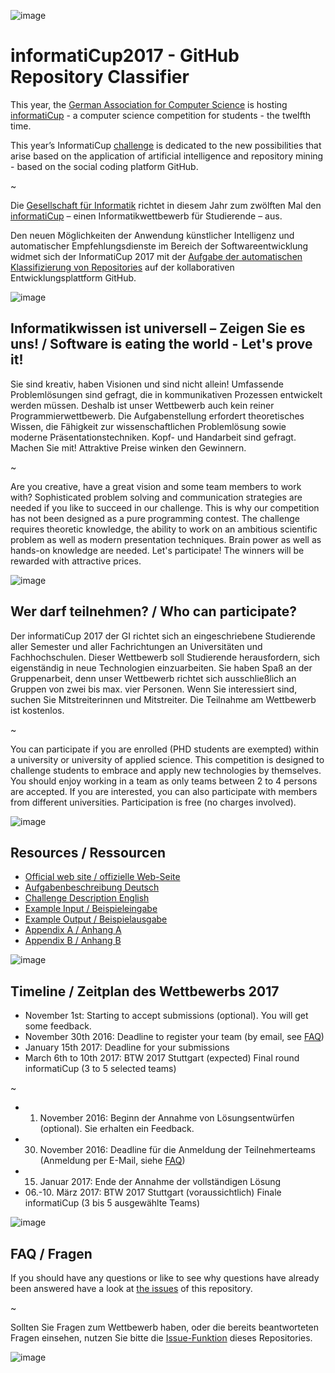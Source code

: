 ![image](https://cloud.githubusercontent.com/assets/1872314/19116242/0b21b234-8b15-11e6-9a0d-fdb82983fb17.png)

# informatiCup2017 - GitHub Repository Classifier

This year, the [German Association for Computer Science](https://en.gi.de/startpage.html) is hosting [informatiCup](http://www.informaticup.de) - a computer science competition for students - the twelfth time.

This year’s InformatiCup [challenge](InformatiCup2017-English.pdf) is dedicated to the new possibilities that arise based on the application of artificial intelligence and repository mining - based on the social coding platform GitHub.

~

Die [Gesellschaft für Informatik](https://www.gi.de) richtet in diesem Jahr zum zwölften Mal den [informatiCup](http://www.informaticup.de) – einen Informatikwettbewerb für Studierende – aus.

Den neuen Möglichkeiten der Anwendung künstlicher Intelligenz und automatischer Empfehlungsdienste im Bereich der Softwareentwicklung widmet sich der InformatiCup 2017 mit der [Aufgabe der automatischen Klassifizierung von Repositories](InformatiCup2017.pdf) auf der kollaborativen Entwicklungsplattform GitHub.

![image](https://cloud.githubusercontent.com/assets/1872314/19118630/4ea5533c-8b1d-11e6-8496-a796adce2001.png)
   
## Informatikwissen ist universell – Zeigen Sie es uns! / Software is eating the world - Let's prove it!

Sie sind kreativ, haben Visionen und sind nicht allein! Umfassende Problemlösungen sind gefragt,
die in kommunikativen Prozessen entwickelt werden müssen. Deshalb ist unser Wettbewerb auch
kein reiner Programmierwettbewerb. Die Aufgabenstellung erfordert theoretisches Wissen, die
Fähigkeit zur wissenschaftlichen Problemlösung sowie moderne Präsentationstechniken.
Kopf- und Handarbeit sind gefragt. Machen Sie mit! Attraktive Preise winken den Gewinnern.

~

Are you creative, have a great vision and some team members to work with? Sophisticated problem solving and communication strategies are needed if you like to succeed in our challenge. This is why our competition has not been designed as a pure programming contest. The challenge requires theoretic knowledge, the ability to work on an ambitious scientific problem as well as modern presentation techniques. Brain power as well as hands-on knowledge are needed. Let's participate! The winners will be rewarded with attractive prices.

![image](https://cloud.githubusercontent.com/assets/1872314/19119326/b43d4978-8b1f-11e6-9736-a31f92e75424.png)


## Wer darf teilnehmen? / Who can participate?

Der informatiCup 2017 der GI richtet sich an eingeschriebene Studierende aller Semester und aller
Fachrichtungen an Universitäten und Fachhochschulen.
Dieser Wettbewerb soll Studierende herausfordern, sich eigenständig in neue Technologien einzuarbeiten.
Sie haben Spaß an der Gruppenarbeit, denn unser Wettbewerb richtet sich ausschließlich
an Gruppen von zwei bis max. vier Personen. Wenn Sie interessiert sind, suchen Sie Mitstreiterinnen
und Mitstreiter. Die Teilnahme am Wettbewerb ist kostenlos.

~

You can participate if you are enrolled (PHD students are exempted) within a university or university of applied science. This competition is designed to challenge students to embrace and apply new technologies by themselves. You should enjoy working in a team as only teams between 2 to 4 persons are accepted. If you are interested, you can also participate with members from different universities. Participation is free (no charges involved).

![image](https://cloud.githubusercontent.com/assets/1872314/19118952/6e878106-8b1e-11e6-9e3d-0f7dc393d71a.png)

## Resources / Ressourcen

* [Official web site / offizielle Web-Seite](http://www.informaticup.de)
* [Aufgabenbeschreibung Deutsch](InformatiCup2017.pdf)
* [Challenge Description English](InformatiCup2017-English.pdf)
* [Example Input / Beispieleingabe](example-input)
* [Example Output / Beispielausgabe](example-output)
* [Appendix A / Anhang A](appendix-a-examples-for-repository-categories)
* [Appendix B / Anhang B](appendix-b-repositories)

![image](https://cloud.githubusercontent.com/assets/1872314/19118773/c4aed616-8b1d-11e6-8b08-0f16075c28e1.png)

## Timeline / Zeitplan des Wettbewerbs 2017

- November 1st: Starting to accept submissions (optional). You will get some feedback.
- November 30th 2016: Deadline to register your team (by email, see [FAQ](https://github.com/InformatiCup/InformatiCup2017/issues))
- January 15th 2017: Deadline for your submissions
- March 6th to 10th 2017: BTW 2017 Stuttgart (expected) Final round informatiCup (3 to 5 selected teams)

~

-  01. November 2016: Beginn der Annahme von Lösungsentwürfen (optional). Sie erhalten ein Feedback.
- 30. November 2016: Deadline für die Anmeldung der Teilnehmerteams (Anmeldung per E-Mail, siehe [FAQ](https://github.com/InformatiCup/InformatiCup2017/issues))
- 15. Januar 2017: Ende der Annahme der vollständigen Lösung
- 06.-10. März 2017: BTW 2017 Stuttgart (voraussichtlich) Finale informatiCup (3 bis 5 ausgewählte Teams)

![image](https://cloud.githubusercontent.com/assets/1872314/19183660/a90e3f84-8c79-11e6-9047-b13c02a3290d.png)



## FAQ / Fragen

If you should have any questions or like to see why questions have already been answered have a look at [the issues](https://github.com/InformatiCup/InformatiCup2017/issues) of this repository.

~

Sollten Sie Fragen zum Wettbewerb haben, oder die bereits beantworteten Fragen einsehen, nutzen Sie bitte die [Issue-Funktion](https://github.com/InformatiCup/InformatiCup2017/issues) dieses Repositories.

![image](https://cloud.githubusercontent.com/assets/1872314/19119143/16a67f04-8b1f-11e6-8b47-0d3510eae0b8.png)
